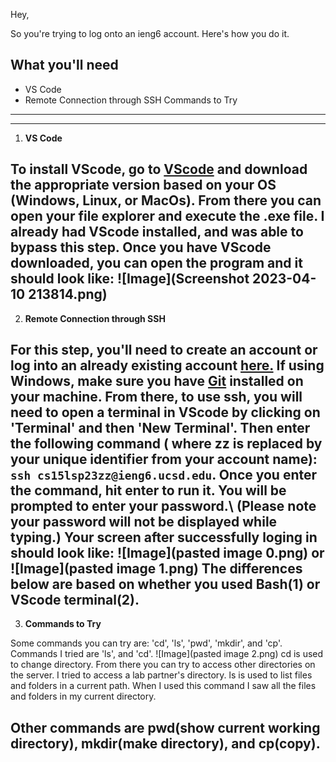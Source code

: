 Hey,

So you're trying to log onto an ieng6 account. Here's how you do it. 

## What you'll need

* VS Code
* Remote Connection through SSH
Commands to Try
---
---

1. **VS Code**

 To install VScode, go to [VScode](https://code.visualstudio.com/download) and download the appropriate version based on your OS (Windows, Linux, or MacOs).
 From there you can open your file explorer and execute the .exe file. I already had VScode installed, and was able to bypass this step. 
 Once you have VScode downloaded, you can open the program and it should look like: 
 ![Image](Screenshot 2023-04-10 213814.png) 
 ---

2. **Remote Connection through SSH**

For this step, you'll need to create an account or log into an already existing account [here.](https://sdacs.ucsd.edu/~icc/index.php)
If using Windows, make sure you have [Git](https://gitforwindows.org/) installed on your machine. From there, to use ssh, you will need to open a terminal in VScode by clicking on 'Terminal' and then 'New Terminal'. Then enter the following command ( where zz is replaced by your unique identifier from your account name): `ssh cs15lsp23zz@ieng6.ucsd.edu`. Once you enter the command, hit enter to run it. You will be prompted to enter your password.\ (Please note your password will not be displayed while typing.)
Your screen after successfully loging in should look like: 
![Image](pasted image 0.png) 
or
![Image](pasted image 1.png)
The differences below are based on whether you used Bash(1) or VScode terminal(2).
---

3. **Commands to Try**

Some commands you can try are: 'cd', 'ls', 'pwd', 'mkdir', and 'cp'.
Commands I tried are 'ls', and 'cd'.
![Image](pasted image 2.png)
cd is used to change directory. From there you can try to access other directories on the server. I tried to access a lab partner's directory.
ls is used to list files and folders in a current path. When I used this command I saw all the files and folders in my current directory.

Other commands are pwd(show current working directory), mkdir(make directory), and cp(copy).
---
